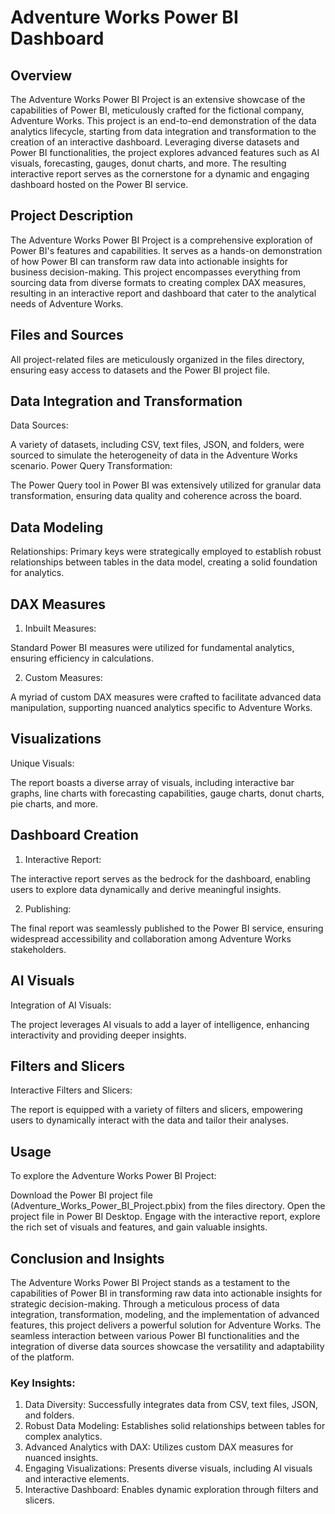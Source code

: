 # Adventure Works Power BI Dashboard

## Overview
The Adventure Works Power BI Project is an extensive showcase of the capabilities of Power BI, meticulously crafted for the fictional company, Adventure Works. This project is an end-to-end demonstration of the data analytics lifecycle, starting from data integration and transformation to the creation of an interactive dashboard. Leveraging diverse datasets and Power BI functionalities, the project explores advanced features such as AI visuals, forecasting, gauges, donut charts, and more. The resulting interactive report serves as the cornerstone for a dynamic and engaging dashboard hosted on the Power BI service.

## Project Description
The Adventure Works Power BI Project is a comprehensive exploration of Power BI's features and capabilities. It serves as a hands-on demonstration of how Power BI can transform raw data into actionable insights for business decision-making. This project encompasses everything from sourcing data from diverse formats to creating complex DAX measures, resulting in an interactive report and dashboard that cater to the analytical needs of Adventure Works.

## Files and Sources
All project-related files are meticulously organized in the files directory, ensuring easy access to datasets and the Power BI project file.

## Data Integration and Transformation
Data Sources:

A variety of datasets, including CSV, text files, JSON, and folders, were sourced to simulate the heterogeneity of data in the Adventure Works scenario.
Power Query Transformation:

The Power Query tool in Power BI was extensively utilized for granular data transformation, ensuring data quality and coherence across the board.

## Data Modeling
Relationships:
Primary keys were strategically employed to establish robust relationships between tables in the data model, creating a solid foundation for analytics.

## DAX Measures

1) Inbuilt Measures:

Standard Power BI measures were utilized for fundamental analytics, ensuring efficiency in calculations.

2) Custom Measures:

A myriad of custom DAX measures were crafted to facilitate advanced data manipulation, supporting nuanced analytics specific to Adventure Works.

## Visualizations

Unique Visuals:

The report boasts a diverse array of visuals, including interactive bar graphs, line charts with forecasting capabilities, gauge charts, donut charts, pie charts, and more.

## Dashboard Creation

1) Interactive Report:

The interactive report serves as the bedrock for the dashboard, enabling users to explore data dynamically and derive meaningful insights.

2) Publishing:

The final report was seamlessly published to the Power BI service, ensuring widespread accessibility and collaboration among Adventure Works stakeholders.

## AI Visuals

Integration of AI Visuals:

The project leverages AI visuals to add a layer of intelligence, enhancing interactivity and providing deeper insights.

## Filters and Slicers

Interactive Filters and Slicers:

The report is equipped with a variety of filters and slicers, empowering users to dynamically interact with the data and tailor their analyses.

## Usage

To explore the Adventure Works Power BI Project:

Download the Power BI project file (Adventure_Works_Power_BI_Project.pbix) from the files directory.
Open the project file in Power BI Desktop.
Engage with the interactive report, explore the rich set of visuals and features, and gain valuable insights.

## Conclusion and Insights

The Adventure Works Power BI Project stands as a testament to the capabilities of Power BI in transforming raw data into actionable insights for strategic decision-making. Through a meticulous process of data integration, transformation, modeling, and the implementation of advanced features, this project delivers a powerful solution for Adventure Works. The seamless interaction between various Power BI functionalities and the integration of diverse data sources showcase the versatility and adaptability of the platform.

### Key Insights:

1. Data Diversity: Successfully integrates data from CSV, text files, JSON, and folders.
2. Robust Data Modeling: Establishes solid relationships between tables for complex analytics.
3. Advanced Analytics with DAX: Utilizes custom DAX measures for nuanced insights.
4. Engaging Visualizations: Presents diverse visuals, including AI visuals and interactive elements.
5. Interactive Dashboard: Enables dynamic exploration through filters and slicers.
